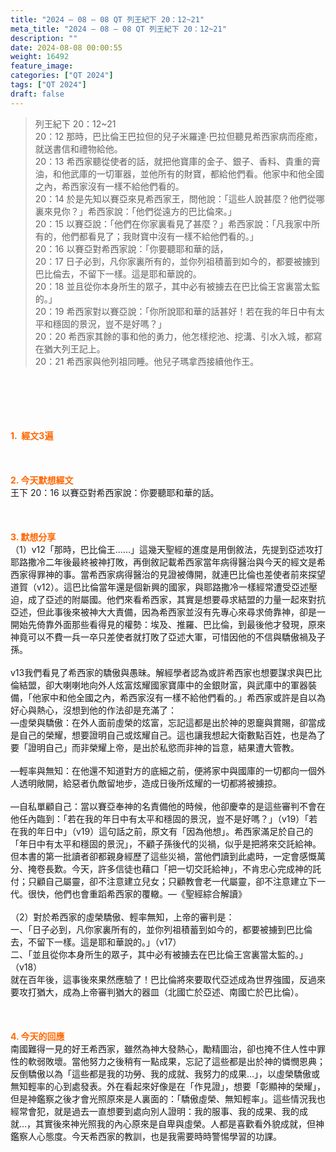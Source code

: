 ```yaml
---
title: "2024 – 08 – 08 QT 列王紀下 20：12~21"
meta_title: "2024 – 08 – 08 QT 列王紀下 20：12~21"
description: ""
date: 2024-08-08 00:00:55
weight: 16492
feature_image: 
categories: ["QT 2024"]
tags: ["QT 2024"]
draft: false
---
```


<blockquote>列王紀下 20：12~21<br />
20：12 那時，巴比倫王巴拉但的兒子米羅達‧巴拉但聽見希西家病而痊癒，就送書信和禮物給他。<br />
20：13 希西家聽從使者的話，就把他寶庫的金子、銀子、香料、貴重的膏油，和他武庫的一切軍器，並他所有的財寶，都給他們看。他家中和他全國之內，希西家沒有一樣不給他們看的。<br />
20：14 於是先知以賽亞來見希西家王，問他說：「這些人說甚麼？他們從哪裏來見你？」希西家說：「他們從遠方的巴比倫來。」<br />
20：15 以賽亞說：「他們在你家裏看見了甚麼？」希西家說：「凡我家中所有的，他們都看見了；我財寶中沒有一樣不給他們看的。」<br />
20：16 以賽亞對希西家說：「你要聽耶和華的話，<br />
20：17 日子必到，凡你家裏所有的，並你列祖積蓄到如今的，都要被擄到巴比倫去，不留下一樣。這是耶和華說的。<br />
20：18 並且從你本身所生的眾子，其中必有被擄去在巴比倫王宮裏當太監的。」<br />
20：19 希西家對以賽亞說：「你所說耶和華的話甚好！若在我的年日中有太平和穩固的景況，豈不是好嗎？」<br />
20：20 希西家其餘的事和他的勇力，他怎樣挖池、挖溝、引水入城，都寫在猶大列王記上。<br />
20：21 希西家與他列祖同睡。他兒子瑪拿西接續他作王。</blockquote><br />
&nbsp;<br />
<br />
&nbsp;<br />
<br />
<span style="color: #ff6600;"><strong>1.  經文3遍</strong></span><br />
<br />
&nbsp;<br />
<br />
<span style="color: #ff6600;"><strong>2. 今天默想經文<br />
</strong></span>王下 20：16 以賽亞對希西家說：你要聽耶和華的話。<br />
<br />
&nbsp;<br />
<br />
<strong><span style="color: #ff6600;">3. 默想分享<br />
</span></strong>（1）v12「那時，巴比倫王……」這幾天聖經的進度是用倒敘法，先提到亞述攻打耶路撒冷二年後最終被神打敗，再倒敘記載希西家當年病得醫治與今天的經文是希西家得罪神的事。當希西家病得醫治的見證被傳開，就連巴比倫也差使者前來探望道賀（v12）。這巴比倫當年還是個新興的國家，與耶路撒冷一樣經常遭受亞述壓迫，成了亞述的附屬國。他們來看希西家，其實是想要尋求結盟的力量一起來對抗亞述，但此事後來被神大大責備，因為希西家並沒有先專心來尋求倚靠神，卻是一開始先倚靠外面那些看得見的權勢：埃及、推羅、巴比倫，到最後他才發現，原來神竟可以不費一兵一卒只差使者就打敗了亞述大軍，可惜因他的不信與驕傲禍及子孫。<br />
<br />
v13我們看見了希西家的驕傲與愚昧。解經學者認為或許希西家也想要謀求與巴比倫結盟，卻大喇喇地向外人炫富炫耀國家寶庫中的金銀財富，與武庫中的軍器裝備，「他家中和他全國之內，希西家沒有一樣不給他們看的。」希西家或許是自以為好心與熱心，沒想到他的作法卻是充滿了：<br />
—虛榮與驕傲：在外人面前虛榮的炫富，忘記這都是出於神的恩竉與賞賜，卻當成是自己的榮耀，想要證明自己或炫耀自己。這也讓我想起大衛數點百姓，也是為了要「證明自己」而非榮耀上帝，是出於私慾而非神的旨意，結果遭大管教。<br />
<br />
—輕率與無知：在他還不知道對方的底細之前，便將家中與國庫的一切都向一個外人透明敞開，給惡者仇敵留地步，造成日後所炫耀的一切都將被擄掠。<br />
<br />
—自私單顧自己：當以賽亞奉神的名責備他的時候，他卻慶幸的是這些審判不會在他任內臨到：「若在我的年日中有太平和穩固的景況，豈不是好嗎？」（v19）「若在我的年日中」（v19）這句話之前，原文有「因為他想」。希西家滿足於自己的「年日中有太平和穩固的景況」，不顧子孫後代的災禍，似乎是把將來交託給神。但本書的第一批讀者卻都親身經歷了這些災禍，當他們讀到此處時，一定會感慨萬分、掩卷長歎。今天，許多信徒也藉口「把一切交託給神」，不肯忠心完成神的託付；只顧自己屬靈，卻不注意建立兒女；只顧教會老一代屬靈，卻不注意建立下一代。很快，他們也會重蹈希西家的覆轍。—《聖經綜合解讀》<br />
<br />
（2）對於希西家的虛榮驕傲、輕率無知，上帝的審判是：<br />
一、「日子必到，凡你家裏所有的，並你列祖積蓄到如今的，都要被擄到巴比倫去，不留下一樣。這是耶和華說的。」（v17）<br />
二、「並且從你本身所生的眾子，其中必有被擄去在巴比倫王宮裏當太監的。」（v18）<br />
就在百年後，這事後來果然應驗了！巴比倫將來要取代亞述成為世界強國，反過來要攻打猶大，成為上帝審判猶大的器皿（北國亡於亞述、南國亡於巴比倫）。<br />
<br />
&nbsp;<br />
<br />
<strong style="font-size: inherit;"><span style="color: #ff6600;">4. 今天的回應<br />
</span></strong>南國難得一見的好王希西家，雖然為神大發熱心，勵精圖治，卻也掩不住人性中罪性的軟弱敗壞。當他努力之後稍有一點成果，忘記了這些都是出於神的憐憫恩典；反倒驕傲以為「這些都是我的功勞、我的成就、我努力的成果…」，以虛榮驕傲或無知輕率的心到處發表。外在看起來好像是在「作見證」，想要「彰顯神的榮耀」，但是神鑑察之後才會光照原來是人裏面的：「驕傲虛榮、無知輕率」。這些情況我也經常會犯，就是過去一直想要到處向別人證明：我的服事、我的成果、我的成就…，其實後來神光照我的內心原來是自卑與虛榮。人都是喜歡看外貌成就，但神鑑察人心態度。今天希西家的教訓，也是我需要時時警惕學習的功課。<br />
<br />
<audio style="display: none;" controls="controls"></audio><br />
<br />
<audio style="display: none;" controls="controls"></audio><br />
<br />
<audio style="display: none;" controls="controls"></audio><br />
<br />
<audio style="display: none;" controls="controls"></audio><br />
<br />
<audio style="display: none;" controls="controls"></audio>
        